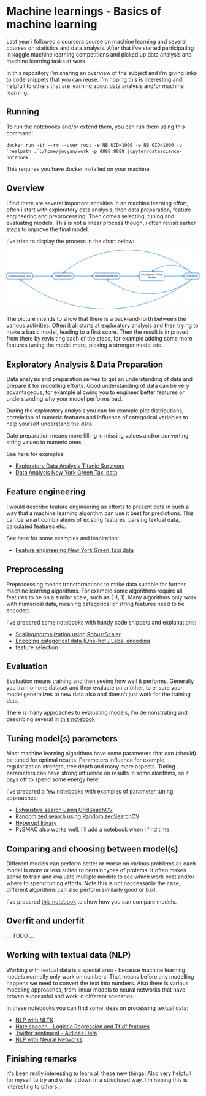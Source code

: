# Machine learnings - Basics of machine learning

Last year i followed a coursera course on machine learning and several courses on
statistics and data analysis. After that i've started participating in kaggle
machine learning competitions and picked up data analysis and machine learning
tasks at work. 

In this repository i'm sharing an overview of the subject and i'm giving links to
code snippets that you can reuse. I'm hoping this is interesting and helpfull
to others that are learning about data analysis and/or machine learning.


## Running

To run the notebooks and/or extend them, you can run them using this command:

```
docker run -it --rm --user root -e NB_UID=1000 -e NB_GID=1000 -v `realpath .`:/home/jovyan/work -p 8888:8888 jupyter/datascience-notebook
```

This requires you have docker installed on your machine


## Overview

I find there are several important activities in an machine learning effort, often i
start with exploratory data analysis, then data preparation, feature engineering
and preprocessing. Then comes selecting, tuning and evaluating models. This is not
a linear process though, i often revisit earlier steps to improve the final model.

I've tried to display the process in the chart below:

![Machine Learning Process](https://github.com/EikeDehling/machine-learnings/raw/master/img/process.png "Machine Learning Process")

The picture intends to show that there is a back-and-forth between the various
activities. Often it all starts at exploratory analysis and then trying to make a
basic model, leading to a first score. Then the result is improved from there
by revisiting each of the steps, for example adding some more features tuning the
model more, picking a stronger model etc.


## Exploratory Analysis & Data Preparation

Data analysis and preparation serves to get an understanding of data and prepare it for
modelling efforts. Good understanding of data can be very advantageous, for example
allowing you to engineer better features or understanding why your model performs
bad.

During the exploratory analysis you can for example plot distributions, correlation
of numeric features and influence of categorical variables to help yourself understand
the data.

Date preparation means more filling in missing values and/or converting string values
to numeric ones.

See here for examples:

- [Exploratory Data Analysis Titanic Survivors](https://github.com/EikeDehling/machine-learnings/blob/master/exploratory_data_analysis_titanic.ipynb)
- [Data Analysis New York Green Taxi data](https://github.com/EikeDehling/machine-learnings/blob/master/feature_engineering_data_analysis_taxi.ipynb)


## Feature engineering

I would describe feature engineering as efforts to present data in such a way that a
machine learning algorithm can use it best for predictions. This can be smart
combinations of existing features, parsing textual data, calculated features etc.

See here for some examples and inspiration:

- [Feature engineering New York Green Taxi data](https://github.com/EikeDehling/machine-learnings/blob/master/feature_engineering_data_analysis_taxi.ipynb)


## Preprocessing

Preprocessing means transformations to make data suitable for further machine learning
algorithms. For example some algorithms require all features to be on a similar scale,
such as (-1, 1). Many algorithms only work with numerical data, meaning categorical
or string features need to be encoded.

I've prepared some notebooks with handy code snippets and explanations:

- [Scaling/normalization using RobustScaler](https://github.com/EikeDehling/machine-learnings/blob/master/preprocessing_scaling.ipynb)
- [Encoding categorical data (One-hot / Label encoding](https://github.com/EikeDehling/machine-learnings/blob/master/preprocessing_encoding.ipynb)
- feature selection


## Evaluation

Evaluation means training and then seeing how well it performs. Generally you train
on one dataset and then evaluate on another, to ensure your model generalizes to new
data also and doesn't just work for the training data.

There is many approaches to evaluating models, i'm demonstrating and describing several in
[this notebook](https://github.com/EikeDehling/machine-learnings/blob/master/evaluating.ipynb)


## Tuning model(s) parameters

Most machine learning algorithms have some parameters that can (should) be tuned for
optimal results. Parameters influence for example regularization strength, tree depth
and many more aspects. Tuning parameters can have strong influence on results in some
alorithms, so it pays off to spend some energy here!

I've prepared a few notebooks with examples of parameter tuning approaches:
- [Exhaustive search using GridSeachCV](https://github.com/EikeDehling/machine-learnings/blob/master/parameter_tuning_gridsearchcv.ipynb)
- [Randomized search using RandomizedSearchCV](https://github.com/EikeDehling/machine-learnings/blob/master/parameter_tuning_randomizedsearchcv.ipynb)
- [Hyperopt library](https://github.com/EikeDehling/machine-learnings/blob/master/parameter_tuning_hyperopt.ipynb)
- PySMAC also works well, i'll add a notebook when i find time.


## Comparing and choosing between model(s)

Different models can perform better or worse on various problems as each model is more
or less suited to certain types of prolems. It often makes sense to train and evaluate
multiple models to see which work best and/or where to spend tuning efforts. Note this
is not neccessarily the case, different algorithms can also perform similarly good or bad.

I've prepared [this notebook](https://github.com/EikeDehling/machine-learnings/blob/master/comparing_models.ipynb)
to show how you can compare models.


## Overfit and underfit

... TODO ...


## Working with textual data (NLP)

Working with textual data is a special area - because machine learning models normally
only work on numbers. That means before any modelling happens we need to convert the text
into numbers. Also there is various modeling approaches, from linear models to neural
networks that have proven successful and work in different scenarios.

In these notebooks you can find some ideas on processing textual data:
- [NLP with NLTK](https://github.com/EikeDehling/machine-learnings/blob/master/nlp_nltk.ipynb)
- [Hate speech - Logistic Regression and TfIdf features](https://github.com/EikeDehling/machine-learnings/blob/master/nlp_hate_speech.ipynb)
- [Twitter sentiment - Airlines Data](https://github.com/EikeDehling/machine-learnings/blob/master/nlp_airline_sentiment.ipynb)
- [NLP with Neural Networks](https://github.com/EikeDehling/machine-learnings/blob/master/nlp_neural_networks.ipynb)


## Finishing remarks

It's been really interesting to learn all these new things! Also very helpfull for myself
to try and write it down in a structured way. I'm hoping this is interesting to others...
